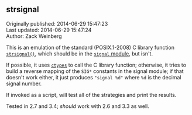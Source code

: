 ## strsignal  
Originally published: 2014-06-29 15:47:23  
Last updated: 2014-06-29 15:47:24  
Author: Zack Weinberg  
  
This is an emulation of the standard (POSIX.1-2008) C library function [`strsignal()`](http://pubs.opengroup.org/onlinepubs/9699919799/functions/strsignal.html), which should be in the [`signal` module](https://docs.python.org/3/library/signal.html), but isn't.

If possible, it uses [`ctypes`](https://docs.python.org/3/library/ctypes.html) to call the C library function; otherwise, it tries to build a reverse mapping of the `SIG*` constants in the signal module; if that doesn't work either, it just produces `"signal %d"` where `%d` is the decimal signal number.

If invoked as a script, will test all of the strategies and print the results.

Tested in 2.7 and 3.4; *should* work with 2.6 and 3.3 as well.